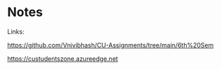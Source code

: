 # Notes

Links:

https://github.com/Vnjvibhash/CU-Assignments/tree/main/6th%20Sem

https://custudentszone.azureedge.net
